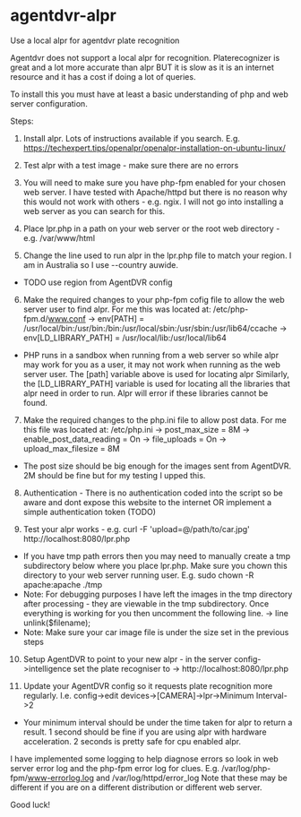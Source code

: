 # agentdvr-alpr
Use a local alpr for agentdvr plate recognition


Agentdvr does not support a local alpr for recognition.  Platerecognizer is great and a lot more accurate than alpr BUT it is slow as it is an internet resource and it has a cost if doing a lot of queries.

To install this you must have at least a basic understanding of php and web server configuration.

Steps:
1. Install alpr.  Lots of instructions available if you search.  E.g. https://techexpert.tips/openalpr/openalpr-installation-on-ubuntu-linux/

2. Test alpr with a test image - make sure there are no errors

3. You will need to make sure you have php-fpm enabled for your chosen web server.  I have tested with Apache/httpd but there is no reason why this would not work with others - e.g. ngix.  I will not go into installing a web server as you can search for this.

4. Place lpr.php in a path on your web server or the root web directory - e.g. /var/www/html

5. Change the line used to run alpr in the lpr.php file to match your region.  I am in Australia so I use --country auwide.
- TODO use region from AgentDVR config

6. Make the required changes to your php-fpm cofig file to allow the web server user to find alpr.  For me this was located at: /etc/php-fpm.d/www.conf
-> env[PATH] = /usr/local/bin:/usr/bin:/bin:/usr/local/sbin:/usr/sbin:/usr/lib64/ccache
-> env[LD_LIBRARY_PATH] = /usr/local/lib:/usr/local/lib64
      
- PHP runs in a sandbox when running from a web server so while alpr may work for you as a user, it may not work when running as the web server user.  The [path] variable above  is used for locating alpr 
Similarly, the [LD_LIBRARY_PATH] variable is used for locating all the libraries that alpr need in order to run.  Alpr will error if these libraries cannot be found.
  
7. Make the required changes to the php.ini file to allow post data.  For me this file was located at: /etc/php.ini
-> post_max_size = 8M
-> enable_post_data_reading = On
-> file_uploads = On
-> upload_max_filesize = 8M   

- The post size should be big enough for the images sent from AgentDVR.  2M should be fine but for my testing I upped this.

8. Authentication - There is no authentication coded into the script so be aware and dont expose this website to the internet OR implement a simple authentication token (TODO)

9. Test your alpr works - e.g. curl -F 'upload=@/path/to/car.jpg' http://localhost:8080/lpr.php
- If you have tmp path errors then you may need to manually create a tmp subdirectory below where you place lpr.php.  Make sure you chown this directory to your web server running user.  E.g. sudo chown -R apache:apache ./tmp
- Note: For debugging purposes I have left the images in the tmp directory after processing - they are viewable in the tmp subdirectory.  Once everything is working for you then uncomment the following line.
-> line unlink($filename);
- Note: Make sure your car image file is under the size set in the previous steps

10. Setup AgentDVR to point to your new alpr - in the server config->intelligence set the plate recogniser to
-> http://localhost:8080/lpr.php

11. Update your AgentDVR config so it requests plate recognition more regularly. I.e. config->edit devices->[CAMERA]->lpr->Minimum Interval->2
- Your minimum interval should be under the time taken for alpr to return a result.  1 second should be fine if you are using alpr with hardware acceleration. 2 seconds is pretty safe for cpu enabled alpr.


I have implemented some logging to help diagnose errors so look in web server error log and the php-fpm error log for clues.
E.g. /var/log/php-fpm/www-errorlog.log and /var/log/httpd/error_log
Note that these may be different if you are on a different distribution or different web server.

Good luck!

